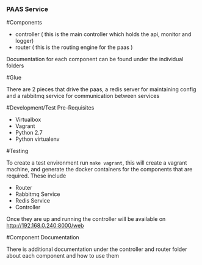 ### PAAS Service

#Components

- controller ( this is the main controller which holds the api, monitor and logger)
- router ( this is the routing engine for the paas )

Documentation for each component can be found under the individual folders

#Glue

There are 2 pieces that drive the paas, a redis server for maintaining config and
a rabbitmq service for communication between services

#Development/Test Pre-Requisites
- Virtualbox
- Vagrant
- Python 2.7
- Python virtualenv

#Testing

To create a test environment run ```make vagrant```, this will create a vagrant 
machine, and generate the docker containers for the components that are required.
These include
- Router
- Rabbitmq Service
- Redis Service
- Controller

Once they are up and running the controller will be available on http://192.168.0.240:8000/web

#Component Documentation

There is additional documentation under the controller and router folder about each component and how to use them
